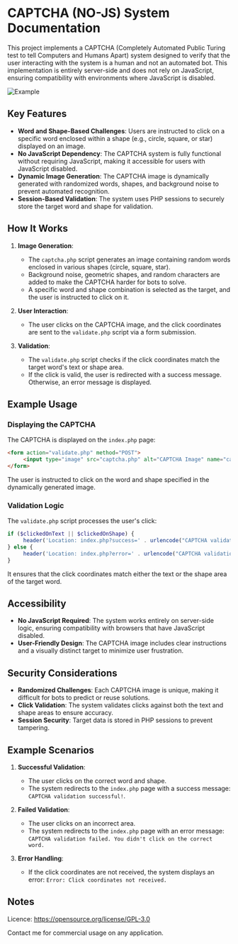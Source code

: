 # CAPTCHA (NO-JS) System Documentation

This project implements a CAPTCHA (Completely Automated Public Turing test to tell Computers and Humans Apart) system designed to verify that the user interacting with the system is a human and not an automated bot. This implementation is entirely server-side and does not rely on JavaScript, ensuring compatibility with environments where JavaScript is disabled.

![Example](https://github.com/user-attachments/assets/015a5b9d-bf63-495e-906e-554436de0214)

## Key Features

- **Word and Shape-Based Challenges**: Users are instructed to click on a specific word enclosed within a shape (e.g., circle, square, or star) displayed on an image.
- **No JavaScript Dependency**: The CAPTCHA system is fully functional without requiring JavaScript, making it accessible for users with JavaScript disabled.
- **Dynamic Image Generation**: The CAPTCHA image is dynamically generated with randomized words, shapes, and background noise to prevent automated recognition.
- **Session-Based Validation**: The system uses PHP sessions to securely store the target word and shape for validation.

## How It Works

1. **Image Generation**:
    - The `captcha.php` script generates an image containing random words enclosed in various shapes (circle, square, star).
    - Background noise, geometric shapes, and random characters are added to make the CAPTCHA harder for bots to solve.
    - A specific word and shape combination is selected as the target, and the user is instructed to click on it.

2. **User Interaction**:
    - The user clicks on the CAPTCHA image, and the click coordinates are sent to the `validate.php` script via a form submission.

3. **Validation**:
    - The `validate.php` script checks if the click coordinates match the target word's text or shape area.
    - If the click is valid, the user is redirected with a success message. Otherwise, an error message is displayed.

## Example Usage

### Displaying the CAPTCHA

The CAPTCHA is displayed on the `index.php` page:

```html
<form action="validate.php" method="POST">
     <input type="image" src="captcha.php" alt="CAPTCHA Image" name="captcha_click" class="captcha-image">
</form>
```

The user is instructed to click on the word and shape specified in the dynamically generated image.

### Validation Logic

The `validate.php` script processes the user's click:

```php
if ($clickedOnText || $clickedOnShape) {
     header('Location: index.php?success=' . urlencode("CAPTCHA validation successful!"));
} else {
     header('Location: index.php?error=' . urlencode("CAPTCHA validation failed. You didn't click on the correct word."));
}
```

It ensures that the click coordinates match either the text or the shape area of the target word.

## Accessibility

- **No JavaScript Required**: The system works entirely on server-side logic, ensuring compatibility with browsers that have JavaScript disabled.
- **User-Friendly Design**: The CAPTCHA image includes clear instructions and a visually distinct target to minimize user frustration.

## Security Considerations

- **Randomized Challenges**: Each CAPTCHA image is unique, making it difficult for bots to predict or reuse solutions.
- **Click Validation**: The system validates clicks against both the text and shape areas to ensure accuracy.
- **Session Security**: Target data is stored in PHP sessions to prevent tampering.

## Example Scenarios

1. **Successful Validation**:
    - The user clicks on the correct word and shape.
    - The system redirects to the `index.php` page with a success message: `CAPTCHA validation successful!`.

2. **Failed Validation**:
    - The user clicks on an incorrect area.
    - The system redirects to the `index.php` page with an error message: `CAPTCHA validation failed. You didn't click on the correct word.`

3. **Error Handling**:
    - If the click coordinates are not received, the system displays an error: `Error: Click coordinates not received.`

## Notes

Licence: https://opensource.org/license/GPL-3.0

Contact me for commercial usage on any application.

